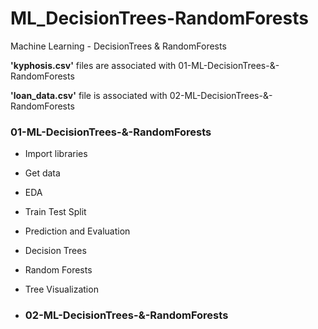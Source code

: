 # ML_DecisionTrees-RandomForests
Machine Learning - DecisionTrees &amp; RandomForests


**'kyphosis.csv'**
files are associated with 01-ML-DecisionTrees-&-RandomForests


**'loan_data.csv'**
file is associated with 02-ML-DecisionTrees-&-RandomForests





### 01-ML-DecisionTrees-&-RandomForests
- Import libraries

- Get data

- EDA

- Train Test Split

- Prediction and Evaluation

- Decision Trees

- Random Forests

- Tree Visualization

- ### 02-ML-DecisionTrees-&-RandomForests
